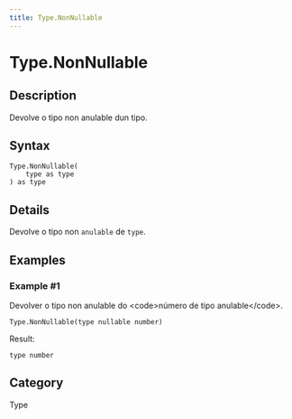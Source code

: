 ```yaml
---
title: Type.NonNullable
---
```


# Type.NonNullable


## Description

Devolve o tipo non anulable dun tipo.


## Syntax

```powerquery
Type.NonNullable(
    type as type
) as type
```


## Details

Devolve o tipo non <code>anulable</code> de <code>type</code>.


## Examples

### Example #1 
Devolver o tipo non anulable do &lt;code&gt;número de tipo anulable&lt;/code&gt;.
```powerquery
Type.NonNullable(type nullable number)
```

Result: 
```powerquery
type number
```




## Category
Type
